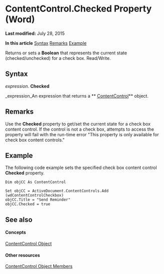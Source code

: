 
# ContentControl.Checked Property (Word)

 **Last modified:** July 28, 2015

 **In this article**
 [Syntax](#sectionSection0)
 [Remarks](#sectionSection1)
 [Example](#sectionSection2)


Returns or sets a  **Boolean** that represents the current state (checked/unchecked) for a check box. Read/Write.


## Syntax
<a name="sectionSection0"> </a>

 _expression_. **Checked**

 _expression_An expression that returns a  ** [ContentControl](783dec26-9b63-11f8-6187-985f9c815f27.md)** object.


## Remarks
<a name="sectionSection1"> </a>

Use the  **Checked** property to get/set the current state for a check box content control. If the control is not a check box, attempts to access the property will fail with the run-time error "This property is only available for check box content controls."


## Example
<a name="sectionSection2"> </a>

The following code example sets the specified check box content control  **Checked** property.


```
Dim objCC As ContentControl 
 
Set objCC = ActiveDocument.ContentControls.Add (wdContentControlCheckbox) 
objCC.Title = "Send Reminder" 
objCC.Checked = true 

```


## See also
<a name="sectionSection2"> </a>


#### Concepts


 [ContentControl Object](783dec26-9b63-11f8-6187-985f9c815f27.md)
#### Other resources


 [ContentControl Object Members](d5aa195c-8d7a-0bad-09fa-6f1bfc9828cc.md)
